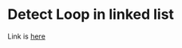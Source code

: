 # Detect Loop in linked list
Link is [here](https://practice.geeksforgeeks.org/problems/detect-loop-in-linked-list/1)
